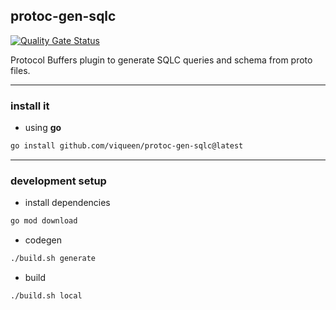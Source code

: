 ## protoc-gen-sqlc

[![Quality Gate Status](https://sonarcloud.io/api/project_badges/measure?project=viqueen_protoc-gen-sqlc&metric=alert_status)](https://sonarcloud.io/summary/new_code?id=viqueen_protoc-gen-sqlc)

Protocol Buffers plugin to generate SQLC queries and schema from proto files.

---

### install it

- using **go**

```bash
go install github.com/viqueen/protoc-gen-sqlc@latest
```

---

### development setup

- install dependencies

```bash
go mod download
```

- codegen

```bash
./build.sh generate
```

- build

```bash
./build.sh local
```